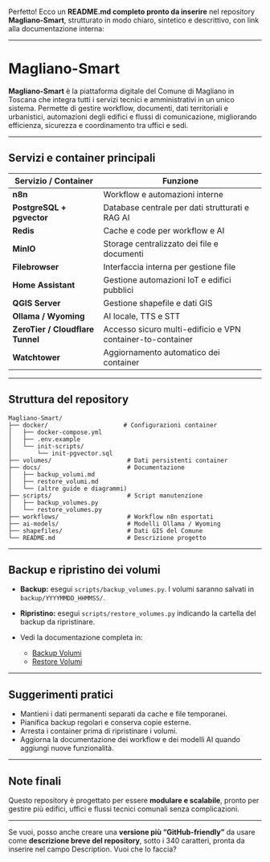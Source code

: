 Perfetto! Ecco un **README.md completo pronto da inserire** nel repository **Magliano-Smart**, strutturato in modo chiaro, sintetico e descrittivo, con link alla documentazione interna:

---

# Magliano-Smart

**Magliano-Smart** è la piattaforma digitale del Comune di Magliano in Toscana che integra tutti i servizi tecnici e amministrativi in un unico sistema. Permette di gestire workflow, documenti, dati territoriali e urbanistici, automazioni degli edifici e flussi di comunicazione, migliorando efficienza, sicurezza e coordinamento tra uffici e sedi.

---

## **Servizi e container principali**

| Servizio / Container             | Funzione                                                   |
| -------------------------------- | ---------------------------------------------------------- |
| **n8n**                          | Workflow e automazioni interne                             |
| **PostgreSQL + pgvector**        | Database centrale per dati strutturati e RAG AI            |
| **Redis**                        | Cache e code per workflow e AI                             |
| **MinIO**                        | Storage centralizzato dei file e documenti                 |
| **Filebrowser**                  | Interfaccia interna per gestione file                      |
| **Home Assistant**               | Gestione automazioni IoT e edifici pubblici                |
| **QGIS Server**                  | Gestione shapefile e dati GIS                              |
| **Ollama / Wyoming**             | AI locale, TTS e STT                                       |
| **ZeroTier / Cloudflare Tunnel** | Accesso sicuro multi-edificio e VPN container-to-container |
| **Watchtower**                   | Aggiornamento automatico dei container                     |

---

## **Struttura del repository**

```
Magliano-Smart/
├── docker/                     # Configurazioni container
│   ├── docker-compose.yml
│   ├── .env.example
│   └── init-scripts/
│       └── init-pgvector.sql
├── volumes/                     # Dati persistenti container
├── docs/                        # Documentazione
│   ├── backup_volumi.md
│   ├── restore_volumi.md
│   └── (altre guide e diagrammi)
├── scripts/                     # Script manutenzione
│   ├── backup_volumes.py
│   └── restore_volumes.py
├── workflows/                   # Workflow n8n esportati
├── ai-models/                   # Modelli Ollama / Wyoming
├── shapefiles/                  # Dati GIS del Comune
└── README.md                    # Descrizione progetto
```

---

## **Backup e ripristino dei volumi**

* **Backup:** esegui `scripts/backup_volumes.py`. I volumi saranno salvati in `backup/YYYYMMDD_HHMMSS/`.
* **Ripristino:** esegui `scripts/restore_volumes.py` indicando la cartella del backup da ripristinare.
* Vedi la documentazione completa in:

  * [Backup Volumi](docs/backup_volumi.md)
  * [Restore Volumi](docs/restore_volumi.md)

---

## **Suggerimenti pratici**

* Mantieni i dati permanenti separati da cache e file temporanei.
* Pianifica backup regolari e conserva copie esterne.
* Arresta i container prima di ripristinare i volumi.
* Aggiorna la documentazione dei workflow e dei modelli AI quando aggiungi nuove funzionalità.

---

## **Note finali**

Questo repository è progettato per essere **modulare e scalabile**, pronto per gestire più edifici, uffici e flussi tecnici comunali senza complicazioni.

---

Se vuoi, posso anche creare una **versione più “GitHub-friendly”** da usare come **descrizione breve del repository**, sotto i 340 caratteri, pronta da inserire nel campo Description. Vuoi che lo faccia?
